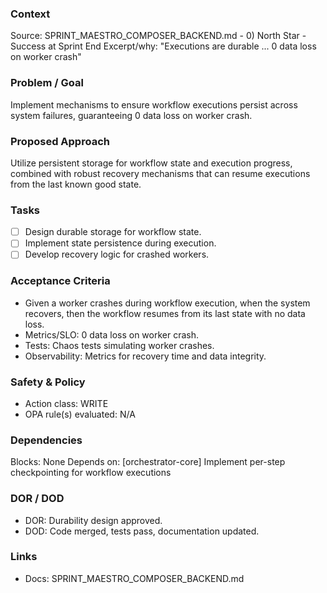 ### Context
Source: SPRINT_MAESTRO_COMPOSER_BACKEND.md - 0) North Star - Success at Sprint End
Excerpt/why: "Executions are durable ... 0 data loss on worker crash"

### Problem / Goal
Implement mechanisms to ensure workflow executions persist across system failures, guaranteeing 0 data loss on worker crash.

### Proposed Approach
Utilize persistent storage for workflow state and execution progress, combined with robust recovery mechanisms that can resume executions from the last known good state.

### Tasks
- [ ] Design durable storage for workflow state.
- [ ] Implement state persistence during execution.
- [ ] Develop recovery logic for crashed workers.

### Acceptance Criteria
- Given a worker crashes during workflow execution, when the system recovers, then the workflow resumes from its last state with no data loss.
- Metrics/SLO: 0 data loss on worker crash.
- Tests: Chaos tests simulating worker crashes.
- Observability: Metrics for recovery time and data integrity.

### Safety & Policy
- Action class: WRITE
- OPA rule(s) evaluated: N/A

### Dependencies
Blocks: None
Depends on: [orchestrator-core] Implement per-step checkpointing for workflow executions

### DOR / DOD
- DOR: Durability design approved.
- DOD: Code merged, tests pass, documentation updated.

### Links
- Docs: SPRINT_MAESTRO_COMPOSER_BACKEND.md
